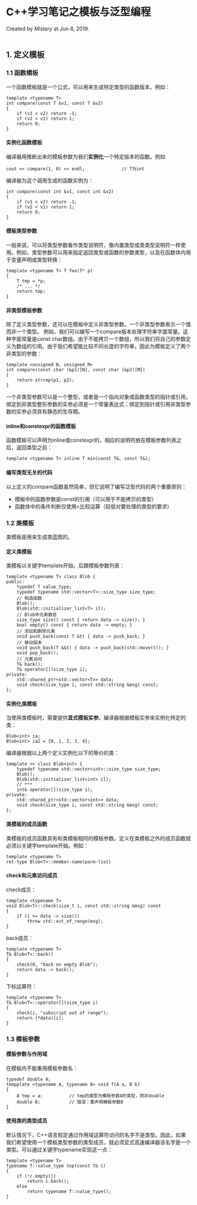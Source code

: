 # C++学习笔记之模板与泛型编程
Created by *Mistery* at Jun 8, 2019.
<br><br>

## 1. 定义模板
### 1.1 函数模板
一个函数模板就是一个公式，可以用来生成特定类型的函数版本。例如：
```
template <typename T>
int compare(const T &v1, const T &v2) 
{
    if (v1 < v2) return -1;
    if (v2 < v1) return 1;
    return 0;
}
```

#### 实例化函数模板
编译器用推断出来的模板参数为我们**实例化**一个特定版本的函数。例如
```
cout << compare(1, 0) << endl;              // T为int
```
编译器为这个调用生成的函数实例为：
```
int compare(const int &v1, const int &v2)
{
    if (v1 < v2) return -1;
    if (v2 < v1) return 1;
    return 0;
}
```

#### 模板类型参数
一般来说，可以将类型参数看作类型说明符，像内置类型或类类型说明符一样使用。例如，类型参数可以用来指定返回类型或函数的参数类型，以及在函数体内用于变量声明或类型转换：
```
template <typename T> T foo(T* p)
{
    T tmp = *p;
    /* ... */
    return tmp;
}  
```

#### 非类型模板参数
除了定义类型参数，还可以在模板中定义非类型参数。一个非类型参数表示一个值而非一个类型。
例如，我们可以编写一个compare版本处理字符串字面常量。这种字面常量是const char数组。由于不能拷贝一个数组，所以我们将自己的参数定义为数组的引用。由于我们希望能比较不同长度的字符串，因此为模板定义了两个非类型的参数：
```
template <unsigned N, unsigned M>
int compare(const char (&p1)[N], const char (&p2)[M])
{
    return strcmp(p1, p2);
}
```
一个非类型参数可以是一个整型，或者是一个指向对象或函数类型的指针或引用。绑定到非类型整形参数的实参必须是一个常量表达式；绑定到指针或引用非类型参数的实参必须具有静态的生存期。

#### inline和constexpr的函数模板
函数模板可以声明为inline或constexpr的，相应的说明符放在模板参数列表之后，返回类型之前：
```
template <typename T> inline T min(const T&, const T&);
```

#### 编写类型无关的代码
以上定义的compare函数虽然简单，但它说明了编写泛型代码的两个重要原则：

* 模板中的函数参数是const的引用（可以用于不能拷贝的类型）
* 函数体中的条件判断仅使用<比较运算（较低对要处理的类型的要求）

### 1.2 类模板
类模板是用来生成类蓝图的。

#### 定义类模板
类模板以关键字template开始，后跟模板参数列表：
```
template <typename T> class Blob {
public:
    typedef T value_type;
    typedef typename std::vector<T>::size_type size_type;
    // 构造函数
    Blob();
    Blob(std::initializer_list<T> il);
    // Blob中元素数目
    size_type size() const { return data -> size(); }
    bool empty() const { return data -> empty; }
    // 添加和删除元素
    void push_back(const T &t) { data -> push_back; }
    // 移动版本
    void push_back(T &&t) { data -> push_back(std::move(t)); }
    void pop_back();
    // 元素访问
    T& back();
    T& operator[](size_type i);
private:
    std::shared_ptr<std::vector<T>> data;
    void check(size_type i, const std::string &msg) const;
};
```

#### 实例化类模板
当使用类模板时，需要提供**显式模板实参**。编译器根据模板实参来实例化特定的类：
```
Blob<int> ia;
Blob<int> ia2 = {0, 1, 2, 3, 4};
```
编译器根据以上两个定义实例化以下的等价的类：
```
template <> class Blob<int> {
    typedef typename std::vector<int>::size_type size_type;
    Blob();
    Blob(std::initializer_list<int> il);
    // *** 
    int& operator[](size_type i);
private:
    std::shared_ptr<std::vector<int>> data;
    void check(size_type i, const std::string &msg) const;
};
```

#### 类模板的成员函数
类模板的成员函数具有和类模板相同的模板参数。定义在类模板之外的成员函数就必须以关键字template开始。例如：
```
template <typename T> 
ret-type Blob<T>::member-name(parm-list)
```

####  check和元素访问成员
check成员：
```
template <typename T>
void Blob<T>::check(size_t i, const std::string &msg) const
{
    if (i >= data -> size())
        throw std::out_of_range(msg);
}
```

back成员：
```
template <typename T>
T& Blob<T>::back() 
{
    check(0, "back on empty Blob");
    return data -> back();
}
```

下标运算符：
```
template <typename T>
T& Blob<T>::operator[](size_type i)
{
    check(i, "subscript out of range");
    return (*data)[i];
}
```

### 1.3 模板参数
#### 模板参数与作用域
在模板内不能重用模板参数名：
```
typedef double A;
tempplate <typename A, typename B> void f(A a, B b)
{
    A tmp = a;          // tmp的类型为模板参数A的类型，而非double
    double B;           // 错误：重声明模板参数B
}
```

#### 使用类的类型成员
默认情况下，C++语言假定通过作用域运算符访问的名字不是类型。因此，如果我们希望使用一个模板类型参数的类型成员，就必须显式高速编译器该名字是一个类型。可以通过关键字typename实现这一点：
```
template <typename T>
typename T::value_type top(const T& c)
{
    if (!c.empty())
        return c.back();
    else
        return typename T::value_type();
}
```